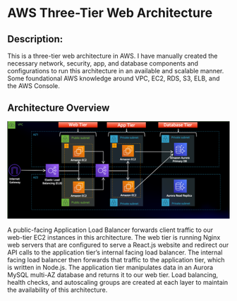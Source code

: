# AWS Three-Tier Web Architecture

## Description: 
This is a three-tier web architecture in AWS. I have manually created the necessary network, security, app, and database components and configurations to run this architecture in an available and scalable manner. Some foundational AWS knowledge around VPC, EC2, RDS, S3, ELB, and the AWS Console.  

## Architecture Overview
![Architecture Diagram](https://github.com/itsSachinGitHub/AWS-3-tier-web-architecture/blob/main/Screenshot%202024-07-30%20150959.png)

A public-facing Application Load Balancer forwards client traffic to our web-tier EC2 instances in this architecture. The web tier is running Nginx web servers that are configured to serve a React.js website and redirect our API calls to the application tier’s internal facing load balancer. The internal facing load balancer then forwards that traffic to the application tier, which is written in Node.js. The application tier manipulates data in an Aurora MySQL multi-AZ database and returns it to our web tier. Load balancing, health checks, and autoscaling groups are created at each layer to maintain the availability of this architecture.
